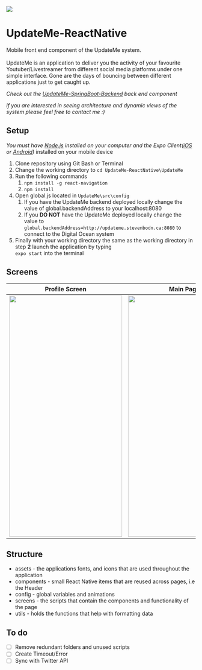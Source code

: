 ![](https://i.imgur.com/PLO7QFp.png)
# UpdateMe-ReactNative
Mobile front end component of the UpdateMe system.<br/>
<br/>
UpdateMe is an application to deliver you the activity of your favourite Youtuber/Livestreamer from different social media platforms
under one simple interface. Gone are the days of bouncing between different applications just to get caught up.

*Check out the [UpdateMe-SpringBoot-Backend](https://github.com/bodn/UpdateMe-SpringBoot-Backend) back end component*

*if you are interested in seeing architecture and dynamic views of the system please feel free to contact me :)*
## Setup
  *You must have [Node.js](https://nodejs.org/en/) installed on your computer and the Expo Client([iOS](https://itunes.apple.com/us/app/expo-client/id982107779?mt=8) or [Android](https://play.google.com/store/apps/details?id=host.exp.exponent&hl=en_CA))* installed on your mobile device
  
  1. Clone repository using Git Bash or Terminal
  2. Change the working directory to `cd UpdateMe-ReactNative\UpdateMe`
  3. Run the following commands
      1. `npm install -g react-navigation`
      2. `npm install`
  4. Open global.js located in `UpdateMe\src\config`
      1. If you have the UpdateMe backend deployed locally change the value of global.backendAddress to your localhost:8080
      2. If you **DO NOT** have the UpdateMe deployed locally change the value to `global.backendAddress=http://updateme.stevenbodn.ca:8080` to connect to the Digital Ocean system
  5. Finally with your working directory the same as the working directory in step **2** launch the application by typing<br/>
  `expo start` into the terminal
  
  
## Screens

| Profile Screen        | Main Page           | 
| ------------- |-------------| 
|<img src="https://i.imgur.com/qsoQius.jpg " data-canonical-src="https://i.imgur.com/qsoQius.jpg " width="300" height="640" />| <img src="https://i.imgur.com/8TQVw8U.jpg" data-canonical-src="https://i.imgur.com/8TQVw8U.jpg " width="300" height="640" />| 

## Structure
* assets - the applications fonts, and icons that are used throughout the application
* components - small React Native items that are reused across pages, i.e the Header
* config - global variables and animations
* screens - the scripts that contain the components and functionality of the page
* utils - holds the functions that help with formatting data


## To do
- [ ] Remove redundant folders and unused scripts
- [ ] Create Timeout/Error
- [ ] Sync with Twitter API
